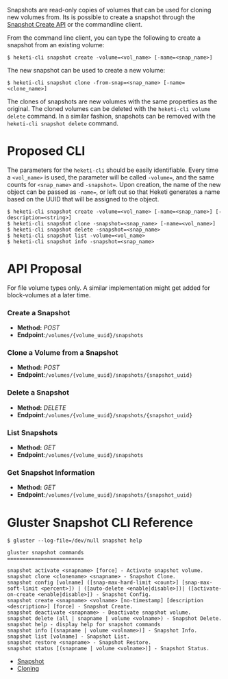 Snapshots are read-only copies of volumes that can be used for cloning new
volumes from. Its is possible to create a snapshot through the [Snapshot Create
API](../api/api.md#create-a-snapshot) or the commandline client.

From the command line client, you can type the following to create a snapshot
from an existing volume:

```
$ heketi-cli snapshot create -volume=<vol_name> [-name=<snap_name>]
```

The new snapshot can be used to create a new volume:

```
$ heketi-cli snapshot clone -from-snap=<snap_name> [-name=<clone_name>]
```

The clones of snapshots are new volumes with the same properties as the
original. The cloned volumes can be deleted with the `heketi-cli volume delete`
command. In a similar fashion, snapshots can be removed with the `heketi-cli
snapshot delete` command.

# Proposed CLI

The parameters for the `heketi-cli` should be easily identifiable. Every time a
`<vol_name>` is used, the parameter will be called `-volume=`, and the same
counts for `<snap_name>` and `-snapshot=`. Upon creation, the name of the new
object can be passed as `-name=`, or left out so that Heketi generates a name
based on the UUID that will be assigned to the object.

```
$ heketi-cli snapshot create -volume=<vol_name> [-name=<snap_name>] [-description=<string>]
$ heketi-cli snapshot clone -snapshot=<snap_name> [-name=<vol_name>]
$ heketi-cli snapshot delete -snapshot=<snap_name>
$ heketi-cli snapshot list -volume=<vol_name>
$ heketi-cli snapshot info -snapshot=<snap_name>
```

# API Proposal

For file volume types only. A similar implementation might get added for
block-volumes at a later time.

### Create a Snapshot
* **Method:** _POST_
* **Endpoint**:`/volumes/{volume_uuid}/snapshots`

### Clone a Volume from a Snapshot
* **Method:** _POST_
* **Endpoint**:`/volumes/{volume_uuid}/snapshots/{snapshot_uuid}`

### Delete a Snapshot
* **Method:** _DELETE_
* **Endpoint**:`/volumes/{volume_uuid}/snapshots/{snapshot_uuid}`

### List Snapshots
* **Method:** _GET_
* **Endpoint**:`/volumes/{volume_uuid}/snapshots`

### Get Snapshot Information
* **Method:** _GET_
* **Endpoint**:`/volumes/{volume_uuid}/snapshots/{snapshot_uuid}`


# Gluster Snapshot CLI Reference
```
$ gluster --log-file=/dev/null snapshot help

gluster snapshot commands
=========================

snapshot activate <snapname> [force] - Activate snapshot volume.
snapshot clone <clonename> <snapname> - Snapshot Clone.
snapshot config [volname] ([snap-max-hard-limit <count>] [snap-max-soft-limit <percent>]) | ([auto-delete <enable|disable>])| ([activate-on-create <enable|disable>]) - Snapshot Config.
snapshot create <snapname> <volname> [no-timestamp] [description <description>] [force] - Snapshot Create.
snapshot deactivate <snapname> - Deactivate snapshot volume.
snapshot delete (all | snapname | volume <volname>) - Snapshot Delete.
snapshot help - display help for snapshot commands
snapshot info [(snapname | volume <volname>)] - Snapshot Info.
snapshot list [volname] - Snapshot List.
snapshot restore <snapname> - Snapshot Restore.
snapshot status [(snapname | volume <volname>)] - Snapshot Status.
```

- [Snapshot](https://github.com/gluster/glusterfs-specs/blob/master/done/GlusterFS%203.6/Gluster%20Volume%20Snapshot.md)
- [Cloning](https://github.com/gluster/glusterfs-specs/blob/master/done/GlusterFS%203.7/Clone%20of%20Snapshot.md)
